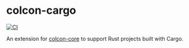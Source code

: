 # colcon-cargo

[![CI](https://github.com/colcon/colcon-cargo/actions/workflows/ci.yml/badge.svg)](https://github.com/colcon/colcon-cargo/actions/workflows/ci.yml)

An extension for [colcon-core](https://github.com/colcon/colcon-core) to
support Rust projects built with Cargo.
